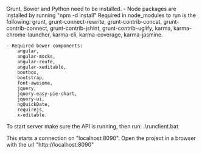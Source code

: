 Grunt, Bower and Python need to be installed.
	- Node packages are installed by running "npm -d install"
		Required in node_modules to run is the following:
		grunt,
		grunt-connect-rewrite,
		grunt-contrib-concat,
		grunt-contrib-connect,
		grunt-contrib-jshint,
		grunt-contrib-uglify,
		karma,
		karma-chrome-launcher,
		karma-cli,
		karma-coverage,
		karma-jasmine.

	- Required bower components: 
		angular,
		angular-mocks,
		angular-route,
		angular-xeditable,
		bootbox,
		bootstrap,
		font-awesome,
		jquery,
		jquery.easy-pie-chart,
		jquery-ui,
		ngQuickDate,
		requirejs,
		x-editable.

To start server make sure the API is running, then run:
	.\runclient.bat

This starts a connection on "localhost:8090".
Open the project in a browser with the url "http://localhost:8090"
